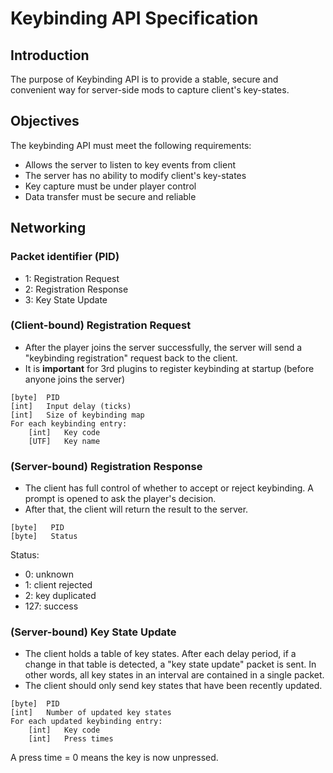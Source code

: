 # Keybinding API Specification

## Introduction
The purpose of Keybinding API is to provide a stable, secure and convenient way for server-side mods to capture client's key-states.

## Objectives

The keybinding API must meet the following requirements:
- Allows the server to listen to key events from client
- The server has no ability to modify client's key-states
- Key capture must be under player control
- Data transfer must be secure and reliable

## Networking

### Packet identifier (PID)
- 1: Registration Request
- 2: Registration Response
- 3: Key State Update

### (Client-bound) Registration Request
- After the player joins the server successfully, the server will send a "keybinding registration" request back to the client.<br>
- It is **important** for 3rd plugins to register keybinding at startup (before anyone joins the server)

```
[byte]  PID
[int]   Input delay (ticks)
[int]   Size of keybinding map
For each keybinding entry:
    [int]   Key code
    [UTF]   Key name
```

### (Server-bound) Registration Response
- The client has full control of whether to accept or reject keybinding. A prompt is opened to ask the player's decision.
- After that, the client will return the result to the server.

```
[byte]   PID
[byte]   Status
```

Status:
- 0: unknown
- 1: client rejected
- 2: key duplicated
- 127: success

### (Server-bound) Key State Update
- The client holds a table of key states. After each delay period, if a change in that table is detected, a "key state update" packet is sent. In other words, all key states in an interval are contained in a single packet.
- The client should only send key states that have been recently updated.

```
[byte]  PID
[int]   Number of updated key states
For each updated keybinding entry:
    [int]   Key code
    [int]   Press times
```
A press time = 0 means the key is now unpressed.
